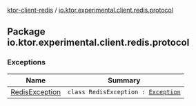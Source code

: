 [ktor-client-redis](../index.md) / [io.ktor.experimental.client.redis.protocol](./index.md)

## Package io.ktor.experimental.client.redis.protocol

### Exceptions

| Name | Summary |
|---|---|
| [RedisException](-redis-exception/index.md) | `class RedisException : `[`Exception`](https://kotlinlang.org/api/latest/jvm/stdlib/kotlin/-exception/index.html) |
